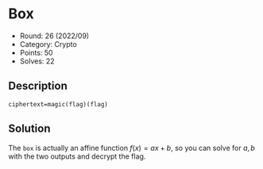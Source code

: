 # Box

* Round: 26 (2022/09)
* Category: Crypto
* Points: 50
* Solves: 22

## Description

`ciphertext=magic(flag)(flag)`

## Solution

The `box` is actually an affine function $f(x)=ax+b$, so you can solve for $a,b$ with the two outputs and decrypt the flag.
